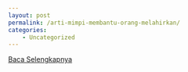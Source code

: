 ```yaml
---
layout: post
permalink: /arti-mimpi-membantu-orang-melahirkan/
categories:
    - Uncategorized
---
```


[Baca Selengkapnya](/07)